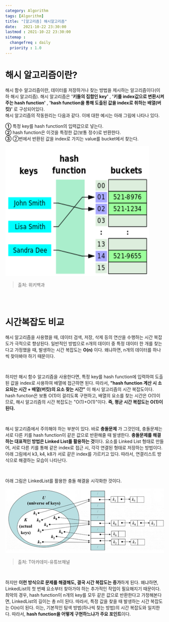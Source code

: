 ```yaml
---
category: Algorithm
tags: [Algorithm]
title: "[알고리즘] 해시알고리즘"
date:   2021-10-22 23:30:00 
lastmod : 2021-10-22 23:30:00
sitemap :
  changefreq : daily
  priority : 1.0
---
```


# 해시 알고리즘이란?

해시 함수 알고리즘이란, 데이터를 저장하거나 찾는 방법을 제시하는 알고리즘이다(이하 해시 알고리즘). 해시 알고리즘은 **'키들의 집합인 key'** , **'키를 index값으로 변환시켜주는 hash function'** , **'hash function을 통해 도출된 값을 index로 취하는 배열(버킷)'** 로 구성되어있다.  
해시 알고리즘의 작동원리는 다음과 같다. 이에 대한 예시는 아래 그림에 나타나 있다.  

**①** 특정 key를 hash function의 입력값으로 넣는다.  
**②** hash function은 이것을 특정한 값(보통 정수)로 반환한다.  
**③** ②번에서 반환된 값을 index로 가지는 value를 bucket에서 찾는다.  

![Untitled](/assets/img/2021-10-22-ALGORITHM_HashAlgorithm/Untitled%200.png)
> 출처: 위키백과

<br/><br/>

# 시간복잡도 비교
해시 알고리즘을 사용했을 때, 데이터 검색, 저장, 삭제 등의 연산을 수행하는 시간 복잡도가 극적으로 향상된다. 일반적인 방법으로 n개의 데이터 중 특정 데이터 한 개를 찾는다고 가정했을 때, 발생하는 시간 복잡도는 **O(n)** 이다. 왜냐하면, n개의 데이터를 하나씩 찾아봐야 하기 때문이다.  

<br/>

하지만 해시 함수 알고리즘을 사용한다면, 특정 key를 hash function에 입력하여 도출된 값을 index로 사용하여 배열에 접근하면 된다. 따라서, **"hash function 계산 시 소요되는 시간 + 배열(버킷)의 요소 찾는 시간"** 이 해시 알고리즘의 시간 복잡도이다. hash function은 보통 O(1)이 걸리도록 구현하고, 배열의 요소를 찾는 시간은 O(1)이므로, 해시 알고리즘의 시간 복잡도는 "O(1)+O(1)"이다. **즉, 평균 시간 복잡도는 O(1)이 된다.**  

<br/>

해시 알고리즘에서 주의해야 하는 부분이 있다. 바로 **충돌문제** 가 그것인데, 충돌문제는 서로 다른 키를 hash function이 같은 값으로 반환해줄 때 발생한다. **충돌문제를 해결하는 대표적인 방법은 Linked List를 활용하는 것**이다. 요소를 Linked List 형태로 만들어, 서로 다른 키를 통해 같은 index로 접근 시, 각각 연결된 형태로 저장하는 방법이다. 아래 그림에서 k3, k4, k8가 서로 같은 index를 가르키고 있다. 따라서, 연결리스트 방식으로 해결하는 모습이 나타난다.

<br/>

아래 그림은 LinkedList를 활용한 충돌 해결을 시각화한 것이다.

![Untitled](/assets/img/2021-10-22-ALGORITHM_HashAlgorithm/Untitled%201.png)  
> 출처: T아카데미-유튜브채널

<br/>

하지만 **이런 방식으로 문제를 해결해도, 결국 시간 복잡도는 증가**하게 된다. 왜냐하면, LinkedList의 첫 번째 요소부터 찾아가야 하는 추가적인 작업이 필요해지기 때문이다. 최악의 경우, hash function이 n개의 key를 모두 같은 값으로 반환한다고 가정해본다면, LinkedList의 길이는 총 n이 된다. 따라서, 특정 값을 찾을 때 발생하는 시간 복잡도는 O(n)이 된다. 이는, 기본적인 탐색 방법(하나씩 찾는 방법)의 시간 복잡도와 일치한다. 따라서, **hash function을 어떻게 구현하느냐가 주요 포인트**이다.